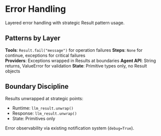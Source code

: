 # Error Handling

Layered error handling with strategic Result pattern usage.

## Patterns by Layer

**Tools**: `Result.fail("message")` for operation failures
**Steps**: `None` for continue, exceptions for critical failures  
**Providers**: Exceptions wrapped in Results at boundaries
**Agent API**: String returns, ValueError for validation
**State**: Primitive types only, no Result objects

## Boundary Discipline

Results unwrapped at strategic points:

- Runtime: `llm_result.unwrap()`
- Response: `llm_result.unwrap()`
- State: Primitives only

Error observability via existing notification system (`debug=True`).
